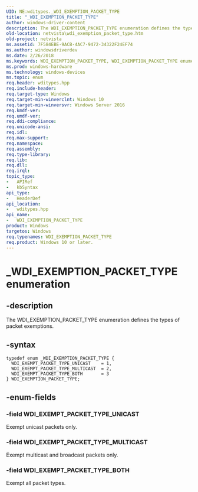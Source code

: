 ```yaml
---
UID: NE:wditypes._WDI_EXEMPTION_PACKET_TYPE
title: "_WDI_EXEMPTION_PACKET_TYPE"
author: windows-driver-content
description: The WDI_EXEMPTION_PACKET_TYPE enumeration defines the types of packet exemptions.
old-location: netvista\wdi_exemption_packet_type.htm
old-project: netvista
ms.assetid: 7F584EBE-9ACB-4AC7-9472-34322F24EF74
ms.author: windowsdriverdev
ms.date: 2/26/2018
ms.keywords: WDI_EXEMPTION_PACKET_TYPE, WDI_EXEMPTION_PACKET_TYPE enumeration [Device and Driver Installation], WDI_EXEMPT_PACKET_TYPE_BOTH, WDI_EXEMPT_PACKET_TYPE_MULTICAST, WDI_EXEMPT_PACKET_TYPE_UNICAST, _WDI_EXEMPTION_PACKET_TYPE, netvista.wdi_exemption_packet_type, netvista.wifi_exemption_packet_type, wditypes/WDI_EXEMPTION_PACKET_TYPE, wditypes/WDI_EXEMPT_PACKET_TYPE_BOTH, wditypes/WDI_EXEMPT_PACKET_TYPE_MULTICAST, wditypes/WDI_EXEMPT_PACKET_TYPE_UNICAST
ms.prod: windows-hardware
ms.technology: windows-devices
ms.topic: enum
req.header: wditypes.hpp
req.include-header: 
req.target-type: Windows
req.target-min-winverclnt: Windows 10
req.target-min-winversvr: Windows Server 2016
req.kmdf-ver: 
req.umdf-ver: 
req.ddi-compliance: 
req.unicode-ansi: 
req.idl: 
req.max-support: 
req.namespace: 
req.assembly: 
req.type-library: 
req.lib: 
req.dll: 
req.irql: 
topic_type:
-	APIRef
-	kbSyntax
api_type:
-	HeaderDef
api_location:
-	wditypes.hpp
api_name:
-	WDI_EXEMPTION_PACKET_TYPE
product: Windows
targetos: Windows
req.typenames: WDI_EXEMPTION_PACKET_TYPE
req.product: Windows 10 or later.
---
```


# _WDI_EXEMPTION_PACKET_TYPE enumeration


## -description


The WDI_EXEMPTION_PACKET_TYPE enumeration defines the types of packet exemptions.


## -syntax


````
typedef enum _WDI_EXEMPTION_PACKET_TYPE { 
  WDI_EXEMPT_PACKET_TYPE_UNICAST    = 1,
  WDI_EXEMPT_PACKET_TYPE_MULTICAST  = 2,
  WDI_EXEMPT_PACKET_TYPE_BOTH       = 3
} WDI_EXEMPTION_PACKET_TYPE;
````


## -enum-fields




### -field WDI_EXEMPT_PACKET_TYPE_UNICAST

Exempt unicast packets only.


### -field WDI_EXEMPT_PACKET_TYPE_MULTICAST

Exempt multicast and broadcast packets only.


### -field WDI_EXEMPT_PACKET_TYPE_BOTH

Exempt all packet types.

